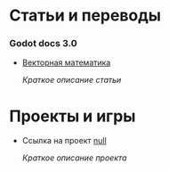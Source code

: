 # Статьи и переводы
### Godot docs 3.0
* [Векторная математика](/godot/vector2D)
  
  _Краткое описание статьи_
  
# Проекты и игры
- Ссылка на проект [null](https://pages.github.com/)
  
  _Краткое описание проекта_
